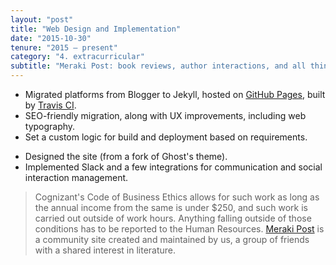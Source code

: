 ```yaml
---
layout: "post"
title: "Web Design and Implementation"
date: "2015-10-30"
tenure: "2015 – present"
category: "4. extracurricular"
subtitle: "Meraki Post: book reviews, author interactions, and all things literary"
---
```


- Migrated platforms from Blogger to Jekyll, hosted on [GitHub Pages](https://pages.github.com/), built by [Travis&nbsp;CI](https://travis-ci.org/).
- SEO-friendly migration, along with UX improvements, including web typography.
- Set a custom logic for build and deployment based on requirements.
<!--more-->
- Designed the site (from a fork of Ghost's theme).
- Implemented Slack and a few integrations for communication and social interaction management.

> Cognizant's Code of Business Ethics allows for such work as long as the annual income from the same is under $250, and such work is carried out outside of work hours. Anything falling outside of those conditions has to be reported to the Human Resources. [Meraki&nbsp;Post](https://www.merakipost.com/about/) is a community site created and maintained by us, a group of friends with a shared interest in literature.
